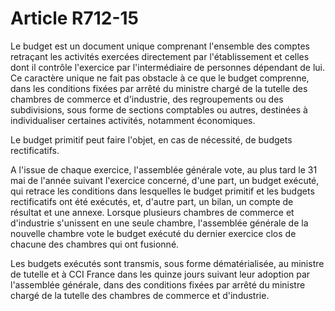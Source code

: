 # Article R712-15

<p>Le budget est un document unique comprenant l'ensemble des comptes retraçant les activités exercées directement par l'établissement et celles dont il contrôle l'exercice par l'intermédiaire de personnes dépendant de lui. Ce caractère unique ne fait pas obstacle à ce que le budget comprenne, dans les conditions fixées par arrêté du ministre chargé de la tutelle des chambres de commerce et d'industrie, des regroupements ou des subdivisions, sous forme de sections comptables ou autres, destinées à individualiser certaines activités, notamment économiques.</p><p>Le budget primitif peut faire l'objet, en cas de nécessité, de budgets rectificatifs.</p><p>A l'issue de chaque exercice, l'assemblée générale vote, au plus tard le 31 mai de l'année suivant l'exercice concerné, d'une part, un budget exécuté, qui retrace les conditions dans lesquelles le budget primitif et les budgets rectificatifs ont été exécutés, et, d'autre part, un bilan, un compte de résultat et une annexe. Lorsque plusieurs chambres de commerce et d'industrie s'unissent en une seule chambre, l'assemblée générale de la nouvelle chambre vote le budget exécuté du dernier exercice clos de chacune des chambres qui ont fusionné.</p><p>Les budgets exécutés sont transmis, sous forme dématérialisée, au ministre de tutelle et à CCI France dans les quinze jours suivant leur adoption par l'assemblée générale, dans des conditions fixées par arrêté du ministre chargé de la tutelle des chambres de commerce et d'industrie.</p>